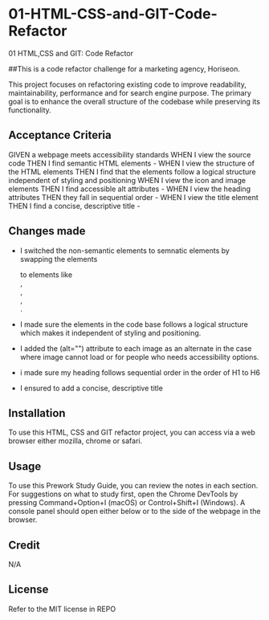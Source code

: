 # 01-HTML-CSS-and-GIT-Code-Refactor
01 HTML,CSS and GIT: Code Refactor


##This is a code refactor challenge for a marketing agency, Horiseon.

This project focuses on refactoring existing code to improve readability, maintainability, performance and for search engine purpose. The primary goal is to enhance the overall structure of the codebase while preserving its functionality.


## Acceptance Criteria
GIVEN a webpage meets accessibility standards
WHEN I view the source code
THEN I find semantic HTML elements -
WHEN I view the structure of the HTML elements
THEN I find that the elements follow a logical structure independent of styling and positioning
WHEN I view the icon and image elements
THEN I find accessible alt attributes -
WHEN I view the heading attributes
THEN they fall in sequential order - 
WHEN I view the title element
THEN I find a concise, descriptive title - 



## Changes made
* I switched the non-semantic elements to semnatic elements by swapping the elements <div> to elements like <section>, <aside>, <footer>, <article>.

* I made sure the elements in the code base follows a logical structure which makes it independent of styling and positioning.

* I added the (alt="") attribute to each image as an alternate in the case where image cannot load or for people who needs accessibility options.

* i made sure my heading follows sequential order in the order of H1 to H6

* I ensured to add a concise, descriptive title






## Installation
To use this HTML, CSS and GIT refactor project, you can access via a web browser either mozilla, chrome or safari.



## Usage 
To use this Prework Study Guide, you can review the notes in each section. For suggestions on what to study first, open the Chrome DevTools by pressing Command+Option+I (macOS) or Control+Shift+I (Windows). A console panel should open either below or to the side of the webpage in the browser. 



## Credit 
N/A

## License 
Refer to the MIT license in REPO




